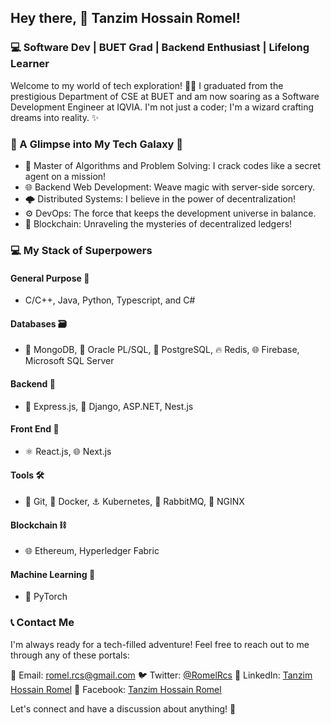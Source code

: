 ## Hey there, 🚀 Tanzim Hossain Romel! ##
### 💻 Software Dev | BUET Grad | Backend Enthusiast | Lifelong Learner ###

Welcome to my world of tech exploration! 👨‍💻 I graduated from the prestigious Department of CSE at BUET and am now soaring as a Software Development Engineer at IQVIA. I'm not just a coder; I'm a wizard crafting dreams into reality. ✨

### 🎯 A Glimpse into My Tech Galaxy 🌌 ###
- 🧩 Master of Algorithms and Problem Solving: I crack codes like a secret agent on a mission!
- 🌐 Backend Web Development: Weave magic with server-side sorcery.
- 🌩️ Distributed Systems: I believe in the power of decentralization! 
- ⚙️ DevOps: The force that keeps the development universe in balance.
- 🔗 Blockchain: Unraveling the mysteries of decentralized ledgers! 

### 💻 My Stack of Superpowers ###

#### General Purpose 💪
- C/C++, Java, Python, Typescript, and C#

#### Databases 🗃️
- 🌿 MongoDB, 🔶 Oracle PL/SQL, 🐘 PostgreSQL, 🔥 Redis, 🌐 Firebase, Microsoft SQL Server

#### Backend 🚀
- 🚅 Express.js, 🎩 Django, ASP.NET, Nest.js

#### Front End 🎨
- ⚛️ React.js, 🌐 Next.js

#### Tools 🛠️
- 🌲 Git, 🐳 Docker, ⚓ Kubernetes, 🐇 RabbitMQ, 🚦 NGINX

#### Blockchain ⛓️
- 🌐 Ethereum, Hyperledger Fabric

#### Machine Learning 🤖
- 🤖 PyTorch

### 📞 Contact Me ###

I'm always ready for a tech-filled adventure! Feel free to reach out to me through any of these portals:

📧 Email: romel.rcs@gmail.com
🐦 Twitter: [@RomelRcs](https://twitter.com/RomelRcs)
💼 LinkedIn: [Tanzim Hossain Romel](https://www.linkedin.com/in/r0m3l/)
📘 Facebook: [Tanzim Hossain Romel](https://www.facebook.com/romel.buetcse17/)

Let's connect and have a discussion about anything! 🌟

